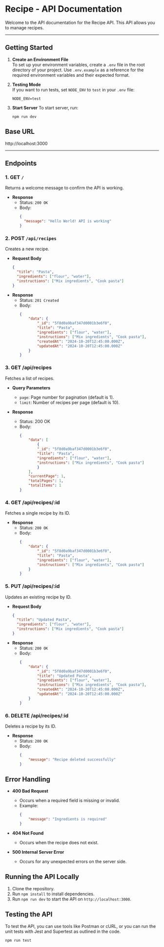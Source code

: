 # Recipe - API Documentation

Welcome to the API documentation for the Recipe API. This API allows you to manage recipes.

---

## Getting Started

1. **Create an Environment File**  
   To set up your environment variables, create a `.env` file in the root directory of your project. Use `.env.example` as a reference for the required environment variables and their expected format.

2. **Testing Mode**  
   If you want to run tests, set `NODE_ENV` to `test` in your `.env` file:
   ```env
   NODE_ENV=test
   ```
3. **Start Server**
   To start server, run:
   ```
   npm run dev
   ```

## Base URL
http://localhost:3000


---

## Endpoints

### 1. GET `/`
Returns a welcome message to confirm the API is working.

- **Response**
  - Status: `200 OK`
  - Body: 
    ```json
    {
      "message": "Hello World! API is working"
    }
    ```

### 2. POST `/api/recipes`
Creates a new recipe.

- **Request Body**
  ```json
  {
    "title": "Pasta",
    "ingredients": ["flour", "water"],
    "instructions": ["Mix ingredients", "Cook pasta"]
  }
- **Response**
  - Status: `201 Created`
  - Body: 
    ```json
    {
        "data": {
            "_id": "5f8d0a9baf347d0001b3e6f0",
            "title": "Pasta",
            "ingredients": ["flour", "water"],
            "instructions": ["Mix ingredients", "Cook pasta"],
            "createdAt": "2024-10-20T12:45:00.000Z",
            "updatedAt": "2024-10-20T12:45:00.000Z"
        }
    }
    ```

### 3. GET /api/recipes
Fetches a list of recipes.

- **Query Parameters**
    - `page`: Page number for pagination (default is 1).
    - `limit`: Number of recipes per page (default is 10).

- **Response**
  - Status:  200 OK
  - Body: 
    ```json
    {
        "data": [
            {
            "_id": "5f8d0a9baf347d0001b3e6f0",
            "title": "Pasta",
            "ingredients": ["flour", "water"],
            "instructions": ["Mix ingredients", "Cook pasta"]
            }
        ],
        "currentPage": 1,
        "totalPages": 1,
        "totalItems": 1
    }

    ```

### 4. GET /api/recipes/:id
Fetches a single recipe by its ID.

- **Response**
  - Status: `200 OK`
  - Body: 
    ```json
    {
        "data": {
            "_id": "5f8d0a9baf347d0001b3e6f0",
            "title": "Pasta",
            "ingredients": ["flour", "water"],
            "instructions": ["Mix ingredients", "Cook pasta"]
        }
    }

    ```

### 5. PUT /api/recipes/:id
Updates an existing recipe by ID.

- **Request Body**
  ```json
  {
    "title": "Updated Pasta",
    "ingredients": ["flour", "water"],
    "instructions": ["Mix ingredients", "Cook pasta"]
  }
- **Response**
  - Status: `200 OK`
  - Body: 
    ```json
    {
        "data": {
            "_id": "5f8d0a9baf347d0001b3e6f0",
            "title": "Updated Pasta",
            "ingredients": ["flour", "water"],
            "instructions": ["Mix ingredients", "Cook pasta"],
            "createdAt": "2024-10-20T12:45:00.000Z",
            "updatedAt": "2024-10-20T12:45:00.000Z"
        }
    }
    ```

### 6. DELETE /api/recipes/:id
Deletes a recipe by its ID.

- **Response**
  - Status: `200 OK`
  - Body: 
    ```json
    {
        "message": "Recipe deleted successfully"
    }
    ```


## Error Handling
- **400 Bad Request**
  - Occurs when a required field is missing or invalid.
  - Example:
    ```json
    {
        "message": "Ingredients is required"
    }
    ```

- **404 Not Found**
  - Occurs when the recipe does not exist.

- **500 Internal Server Error**
  - Occurs for any unexpected errors on the server side.


## Running the API Locally
1. Clone the repository.
2. Run `npm install` to install dependencies.
3. Run `npm run dev` to start the API on `http://localhost:3000`.

## Testing the API
To test the API, you can use tools like Postman or cURL, or you can run the unit tests with Jest and Supertest as outlined in the code.
```
npm run test
```